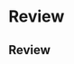 <link rel="stylesheet" href="{{baseUrl}}/css/textbook.css">

<div class="website-content">

# Review

## Review
<panel header="================================================================"
    type="seamless" alt="review">
  <include src="review/embed.md" />
</panel>

</div>
